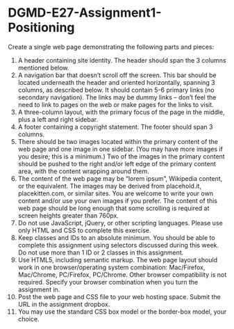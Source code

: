 # DGMD-E27-Assignment1-Positioning
Create a single web page demonstrating the following parts and pieces: 
1. A header containing site identity. The header should span the 3 columns mentioned below. 
2. A navigation bar that doesn’t scroll off the screen. This bar should be located underneath the header and oriented horizontally, spanning 3 columns, as described below. It should contain 5-6 primary links (no secondary navigation). The links may be dummy links – don’t feel the need to link to pages on the web or make pages for the links to visit. 
3. A three-column layout, with the primary focus of the page in the middle, plus a left and right sidebar. 
4. A footer containing a copyright statement. The footer should span 3 columns. 
5. There should be two images located within the primary content of the web page and one image in one sidebar. (You may have more images if you desire; this is a minimum.) Two of the images in the primary content should be pushed to the right and/or left edge of the primary content area, with the content wrapping around them. 
6. The content of the web page may be “lorem ipsum”, Wikipedia content, or the equivalent. The images may be derived from placehold.it, placekitten.com, or similar sites. You are welcome to write your own content and/or use your own images if you prefer. The content of this web page should be long enough that some scrolling is required at screen heights greater than 760px.
7. Do not use JavaScript, jQuery, or other scripting languages. Please use only HTML and CSS to complete this exercise.
8. Keep classes and IDs to an absolute minimum. You should be able to complete this assignment using selectors discussed during this week. Do not use more than 1 ID or 2 classes in this assignment. 
9. Use HTML5, including semantic markup. The web page layout should work in one browser/operating system combination: Mac/Firefox, Mac/Chrome, PC/Firefox, PC/Chrome. Other browser compatibility is not required. Specify your browser combination when you turn the assignment in. 
10. Post the web page and CSS file to your web hosting space. Submit the URL in the assignment dropbox. 
11. You may use the standard CSS box model or the border-box model, your choice.
